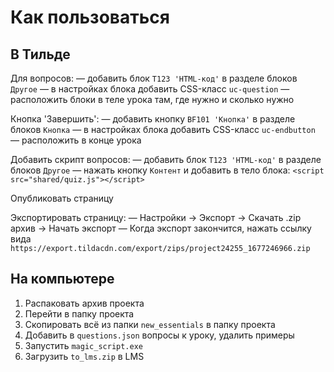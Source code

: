 # Как пользоваться

## В Тильде
Для вопросов:
  — добавить блок ```T123 'HTML-код'``` в разделе блоков ```Другое```
  — в настройках блока добавить CSS-класс ```uc-question```
  — расположить блоки в теле урока там, где нужно и сколько нужно

Кнопка 'Завершить':
  — добавить кнопку ```BF101 'Кнопка'``` в разделе блоков ```Кнопка```
  — в настройках блока добавить CSS-класс ```uc-endbutton```
  — расположить в конце урока

Добавить скрипт вопросов:
  — добавить блок ```T123 'HTML-код'``` в разделе блоков ```Другое```
  — нажать кнопку ```Контент``` и добавить в тело блока: ```<script src="shared/quiz.js"></script>```


Опубликовать страницу

Экспортировать страницу:
  — Настройки -> Экспорт -> Скачать .zip архив -> Начать экспорт
  — Когда экспорт закончится, нажать ссылку вида ```https://export.tildacdn.com/export/zips/project24255_1677246966.zip```


## На компьютере
1. Распаковать архив проекта
2. Перейти в папку проекта
3. Скопировать всё из папки ```new_essentials``` в папку проекта
4. Добавить в ```questions.json``` вопросы к уроку, удалить примеры
5. Запустить ```magic_script.exe```
6. Загрузить ```to_lms.zip``` в LMS
